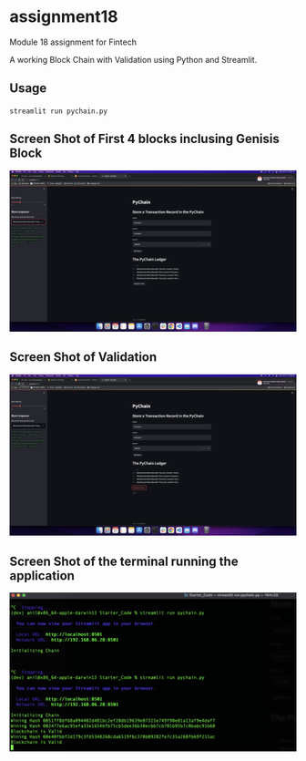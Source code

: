 # assignment18
Module 18 assignment for Fintech


A working Block Chain with Validation using Python and Streamlit.


## Usage
`streamlit run pychain.py`

## Screen Shot of First 4 blocks inclusing Genisis Block
![Chain](/Chain.png "Chain")


## Screen Shot of Validation
![Validation](/Validation.png "Validation")

## Screen Shot of the terminal running the application 
![Console](/Console.png "Console")

